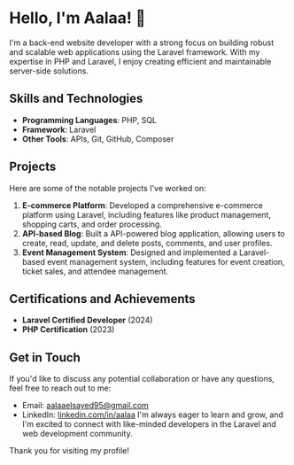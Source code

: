 # Hello, I'm Aalaa! 👋

I'm a back-end website developer with a strong focus on building robust and scalable web applications using the Laravel framework. With my expertise in PHP and Laravel, I enjoy creating efficient and maintainable server-side solutions.

## Skills and Technologies
- **Programming Languages**: PHP, SQL
- **Framework**: Laravel
- **Other Tools**:  APIs, Git, GitHub, Composer

## Projects
Here are some of the notable projects I've worked on:

1. **E-commerce Platform**: Developed a comprehensive e-commerce platform using Laravel, including features like product management, shopping carts, and order processing.
2. **API-based Blog**: Built a  API-powered blog application, allowing users to create, read, update, and delete posts, comments, and user profiles.
3. **Event Management System**: Designed and implemented a Laravel-based event management system, including features for event creation, ticket sales, and attendee management.

## Certifications and Achievements
- **Laravel Certified Developer** (2024)
- **PHP Certification**  (2023)

## Get in Touch
If you'd like to discuss any potential collaboration or have any questions, feel free to reach out to me:

- Email: aalaaelsayed95@gmail.com
- LinkedIn: [linkedin.com/in/aalaa](www.linkedin.com/in/aalaa-elsayed-9b75a3215)
I'm always eager to learn and grow, and I'm excited to connect with like-minded developers in the Laravel and web development community.

Thank you for visiting my profile!
